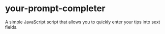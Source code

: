 # your-prompt-completer
A simple JavaScript script that allows you to quickly enter your tips into sext fields.
